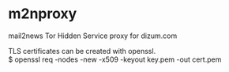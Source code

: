 # m2nproxy
mail2news Tor Hidden Service proxy for dizum.com

TLS certificates can be created with openssl.  
$ openssl req -nodes -new -x509 -keyout key.pem -out cert.pem
